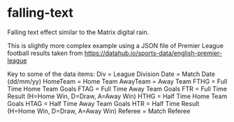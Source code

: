 # falling-text
Falling text effect similar to the Matrix digital rain.

This is slightly more complex example using a JSON file of Premier League football results taken from https://datahub.io/sports-data/english-premier-league

Key to some of the data items:
Div = League Division
Date = Match Date (dd/mm/yy)
HomeTeam = Home Team
AwayTeam = Away Team
FTHG = Full Time Home Team Goals
FTAG = Full Time Away Team Goals
FTR = Full Time Result (H=Home Win, D=Draw, A=Away Win)
HTHG = Half Time Home Team Goals
HTAG = Half Time Away Team Goals
HTR = Half Time Result (H=Home Win, D=Draw, A=Away Win)
Referee = Match Referee